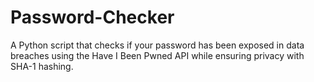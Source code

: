 # Password-Checker
A Python script that checks if your password has been exposed in data breaches using the Have I Been Pwned API while ensuring privacy with SHA-1 hashing. 
